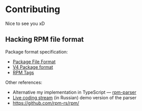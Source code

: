 # Contributing

Nice to see you xD

## Hacking RPM file format

Package format specification:
- [Package File Format](https://refspecs.linuxbase.org/LSB_4.1.0/LSB-Core-generic/LSB-Core-generic/pkgformat.html)
- [V4 Package format](https://rpm-software-management.github.io/rpm/manual/format_v4.html)
- [RPM Tags](https://rpm-software-management.github.io/rpm/manual/tags.html)

Other references:
- Alternative my implementation in TypeScript &mdash; [rpm-parser](https://github.com/dx3mod/rpm-parser)
- [Live coding stream](https://youtu.be/tsI-ZypQ9O0?si=Oghi1yv-2BRkUb7r) (in Russian) demo version of the parser
- <https://github.com/rpm-rs/rpm/>

